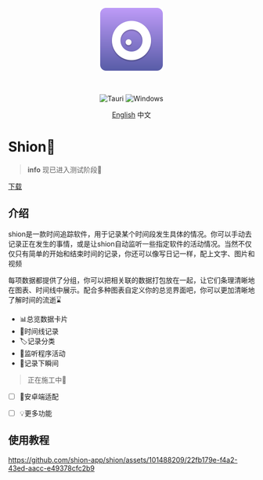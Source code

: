 <p align="center">
  <a href="https://shion.app/zh" target="_blank">
    <img src="./docs/logo.svg" width="128" height="128" alt="logo">
  </a>
</p>
<br/>

<p align="center">
  <img src="https://img.shields.io/badge/tauri-%2324C8DB.svg?style=for-the-badge&logo=tauri&logoColor=%23FFFFFF" alt="Tauri">
  <img src="https://img.shields.io/badge/Windows-0078D6?style=for-the-badge&logo=windows&logoColor=white" alt="Windows">
</p>

<p align="center">
  <a href="./README.md">English</a>
  中文
</p>

# Shion🍂

> **info**
> 现已进入测试阶段🥳

<a href="https://shion.app/zh/download" target="_blank">下载</a>




## 介绍

shion是一款时间追踪软件，用于记录某个时间段发生具体的情况。你可以手动去记录正在发生的事情，或是让shion自动监听一些指定软件的活动情况。当然不仅仅只有简单的开始和结束时间的记录，你还可以像写日记一样，配上文字、图片和视频

每项数据都提供了分组，你可以把相关联的数据打包放在一起，让它们条理清晰地在图表、时间线中展示。配合多种图表自定义你的总览界面吧，你可以更加清晰地了解时间的流逝⌛

+ 📊总览数据卡片
+ 📅时间线记录
+ 🏷️记录分类
+ 👀监听程序活动
+ 📖记录下瞬间

> 正在施工中🚧

- [ ] 📱安卓端适配
- [ ] 💡更多功能



## 使用教程

https://github.com/shion-app/shion/assets/101488209/22fb179e-f4a2-43ed-aacc-e49378cfc2b9

